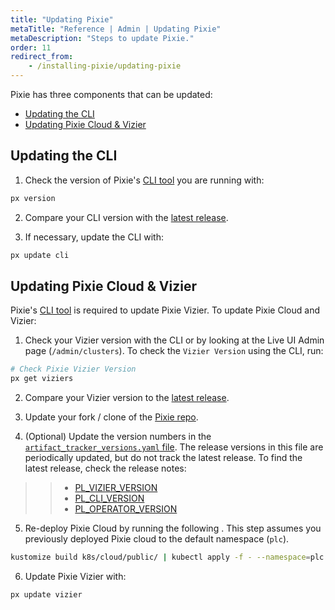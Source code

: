 ```yaml
---
title: "Updating Pixie"
metaTitle: "Reference | Admin | Updating Pixie"
metaDescription: "Steps to update Pixie."
order: 11
redirect_from:
    - /installing-pixie/updating-pixie
---
```


Pixie has three components that can be updated:

- [Updating the CLI](/reference/admin/updating-pixie/#updating-the-cli)
- [Updating Pixie Cloud & Vizier](/reference/admin/updating-pixie/#updating-pixie-cloud-and-vizier)

## Updating the CLI

1. Check the version of Pixie's [CLI tool](/installing-pixie/install-schemes/cli) you are running with:

```bash
px version
```

2. Compare your CLI version with the [latest release](/reference/admin/product-updates/#updating-pixie-cloud-and-vizier-pixie-cli).

3. If necessary, update the CLI with:

```bash
px update cli
```

## Updating Pixie Cloud & Vizier

Pixie's [CLI tool](/installing-pixie/install-schemes/cli) is required to update Pixie Vizier. To update Pixie Cloud and Vizier:

1. Check your Vizier version with the CLI or by looking at the Live UI Admin page (`/admin/clusters`). To check the `Vizier Version` using the CLI, run:

```bash
# Check Pixie Vizier Version
px get viziers
```

2. Compare your Vizier version to the [latest release](/reference/admin/product-updates/#updating-pixie-cloud-and-vizier-pixie-platform).

3. Update your fork / clone of the [Pixie repo](https://github.com/pixie-io/pixie).

4. (Optional) Update the version numbers in the [`artifact_tracker_versions.yaml` file](https://github.com/pixie-io/pixie/blob/main/k8s/cloud/public/artifact_tracker_versions.yaml). The release versions in this file are periodically updated, but do not track the latest release. To find the latest release, check the release notes:

>> - [PL_VIZIER_VERSION](/reference/admin/product-updates/#updating-pixie-cloud-and-vizier-pixie-platform)
>> - [PL_CLI_VERSION](/reference/admin/product-updates/#updating-pixie-cloud-and-vizier-pixie-cli)
>> - [PL_OPERATOR_VERSION](/reference/admin/product-updates/#updating-pixie-cloud-and-vizier-pixie-operator)

5. Re-deploy Pixie Cloud by running the following . This step assumes you previously deployed Pixie cloud to the default namespace (`plc`).

```bash
kustomize build k8s/cloud/public/ | kubectl apply -f - --namespace=plc
```

6. Update Pixie Vizier with:

```bash
px update vizier
```

